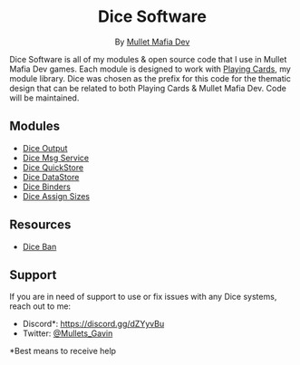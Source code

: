 <div align="center">
<h1>Dice Software</h1>

By [Mullet Mafia Dev](https://www.roblox.com/groups/5018486/Mullet-Mafia-Dev#!/about)
</div>

Dice Software is all of my modules & open source code that I use in Mullet Mafia Dev games. Each module is designed to work with [Playing Cards](https://github.com/Mullets-Gavin), my module library. Dice was chosen as the prefix for this code for the thematic design that can be related to both Playing Cards & Mullet Mafia Dev. Code will be maintained.

## Modules
- [Dice Output](https://github.com/Mullets-Gavin/DiceOutput)
- [Dice Msg Service](https://github.com/Mullets-Gavin/DiceMsgService)
- [Dice QuickStore](https://github.com/Mullets-Gavin/DiceQuickStore)
- [Dice DataStore](https://github.com/Mullets-Gavin/DiceDataStore)
- [Dice Binders](https://github.com/Mullets-Gavin/DiceBinders)
- [Dice Assign Sizes](https://github.com/Mullets-Gavin/DiceAssignSizes)

## Resources
- [Dice Ban](https://github.com/Mullets-Gavin/DiceBan)

## Support
If you are in need of support to use or fix issues with any Dice systems, reach out to me:

* Discord*: https://discord.gg/dZYyvBu
* Twitter: [@Mullets_Gavin](https://twitter.com/Mullets_Gavin)

*Best means to receive help
